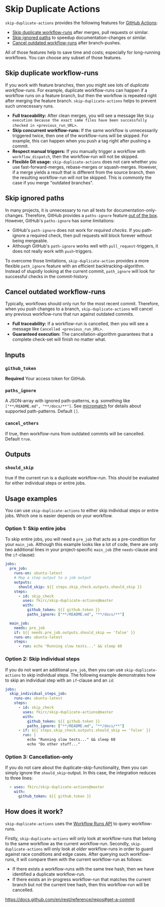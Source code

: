# Skip Duplicate Actions

`skip-duplicate-actions` provides the following features for [GitHub Actions](https://github.com/features/actions):

- [Skip duplicate workflow-runs](#skip-duplicate-workflow-runs) after merges, pull requests or similar.
- [Skip ignored paths](#skip-ignored-paths) to speedup documentation-changes or similar.
- [Cancel outdated workflow-runs](#cancel-outdated-workflow-runs) after branch-pushes.

All of those features help to save time and costs; especially for long-running workflows.
You can choose any subset of those features.

## Skip duplicate workflow-runs

If you work with feature branches, then you might see lots of _duplicate workflow-runs_.
For example, duplicate workflow-runs can happen if a workflow runs on a feature branch, but then the workflow is repeated right after merging the feature branch.
`skip-duplicate-actions` helps to prevent such unnecessary runs.

- **Full traceability:** After clean merges, you will see a message like `Skip execution because the exact same files have been successfully checked in <previous_run_URL>`.
- **Skip concurrent workflow-runs:** If the same workflow is unnecessarily triggered twice, then one of the workflow-runs will be skipped.
  For example, this can happen when you push a tag right after pushing a commit.
- **Respect manual triggers:** If you manually trigger a workflow with `workflow_dispatch`, then the workflow-run will not be skipped.
- **Flexible Git usage:** `skip-duplicate-actions` does not care whether you use fast-forward-merges, rebase-merges or squash-merges.
  However, if a merge yields a result that is different from the source branch, then the resulting workflow-run will _not_ be skipped.
  This is commonly the case if you merge "outdated branches".

## Skip ignored paths

In many projects, it is unnecessary to run all tests for documentation-only-changes.
Therefore, GitHub provides a `paths-ignore` feature [out of the box](https://docs.github.com/en/actions/reference/workflow-syntax-for-github-actions#onpushpull_requestpaths).
However, GitHub's `paths-ignore` has some limitations:

- GitHub's `path-ignore` does not work for _required checks_. If you path-ignore a required check, then pull requests will block forever without being mergeable. 
- Although GitHub's `path-ignore` works well with `pull_request`-triggers, it does not really work with `push`-triggers.

To overcome those limitations, `skip-duplicate-action` provides a more flexible `path_ignore` feature with an efficient backtracking-algorithm.
Instead of stupidly looking at the current commit, `path_ignore` will look for successful checks in the commit-history.
  
## Cancel outdated workflow-runs

Typically, workflows should only run for the most recent commit.
Therefore, when you push changes to a branch, `skip-duplicate-actions` will cancel any previous workflow-runs that run against outdated commits.

- **Full traceability:** If a workflow-run is cancelled, then you will see a message like `Cancelled <previous_run_URL>`.
- **Guaranteed execution:** The cancellation-algorithm guarantees that a complete check-set will finish no matter what.

## Inputs

### `github_token`

**Required** Your access token for GitHub.

### `paths_ignore`

A JSON-array with ignored path-patterns, e.g. something like `["**/README.md", "**/docs/**"]`.
See [micromatch](https://github.com/micromatch/micromatch) for details about supported path-patterns.
Default `[]`.

### `cancel_others`

If true, then workflow-runs from outdated commits will be cancelled. Default `true`.

## Outputs

### `should_skip`

true if the current run is a duplicate workflow-run. This should be evaluated for either individual steps or entire jobs.

## Usage examples

You can use `skip-duplicate-actions` to either skip individual steps or entire jobs.
Which one is easier depends on your workflow.

### Option 1: Skip entire jobs

To skip entire jobs, you will need a `pre_job` that acts as a pre-condition for your `main_job`.
Although this example looks like a lot of code, there are only two additional lines in your project-specific `main_job` (the `needs`-clause and the `if`-clause):

```yml
jobs:
  pre_job:
    runs-on: ubuntu-latest
    # Map a step output to a job output
    outputs:
      should_skip: ${{ steps.skip_check.outputs.should_skip }}
    steps:
      - id: skip_check
        uses: fkirc/skip-duplicate-actions@master
        with:
          github_token: ${{ github.token }}
          paths_ignore: ["**/README.md", "**/docs/**"]

  main_job:
    needs: pre_job
    if: ${{ needs.pre_job.outputs.should_skip == 'false' }}
    runs-on: ubuntu-latest
    steps:
      - run: echo "Running slow tests..." && sleep 60
```

### Option 2: Skip individual steps

If you do not want an additional `pre_job`, then you can use `skip-duplicate-actions` to skip individual steps.
The following example demonstrates how to skip an individual step with an `if`-clause and an `id`:

```yml
jobs:
  skip_individual_steps_job:
    runs-on: ubuntu-latest
    steps:
      - id: skip_check
        uses: fkirc/skip-duplicate-actions@master
        with:
          github_token: ${{ github.token }}
          paths_ignore: ["**/README.md", "**/docs/**"]
      - if: ${{ steps.skip_check.outputs.should_skip == 'false' }}
        run: |
          echo "Running slow tests..." && sleep 60
          echo "Do other stuff..."
```

### Option 3: Cancellation-only

If you do not care about the duplicate-skip-functionality, then you can simply ignore the `should_skip`-output.
In this case, the integration reduces to three lines:

```yml
  - uses: fkirc/skip-duplicate-actions@master
    with:
      github_token: ${{ github.token }}
```

## How does it work?

`skip-duplicate-actions` uses the [Workflow Runs API](https://docs.github.com/en/rest/reference/actions#workflow-runs) to query workflow-runs.

Firstly, `skip-duplicate-actions` will only look at workflow-runs that belong to the same workflow as the current workflow-run.
Secondly, `skip-duplicate-actions` will only look at _older_ workflow-runs in order to guard against race conditions and edge cases.
After querying such workflow-runs, it will compare them with the current workflow-run as follows:

- If there exists a workflow-runs with the same tree hash, then we have identified a duplicate workflow-run.
- If there exists an in-progress workflow-run that matches the current branch but not the current tree hash, then this workflow-run will be cancelled.

https://docs.github.com/en/rest/reference/repos#get-a-commit
